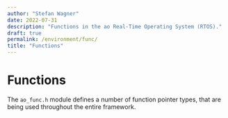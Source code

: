 ```yaml
---
author: "Stefan Wagner"
date: 2022-07-31
description: "Functions in the ao Real-Time Operating System (RTOS)."
draft: true
permalink: /environment/func/
title: "Functions"
---
```


# Functions

The `ao_func.h` module defines a number of function pointer types, that are being used throughout the entire framework.
